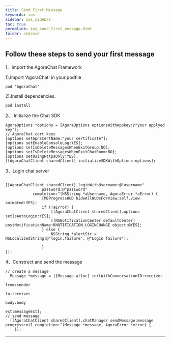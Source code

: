 ```yaml
---
title: Send First Message
keywords: ios
sidebar: ios_sidebar
toc: true
permalink: ios_send_first_message.html
folder: android
---
```


## Follow these steps to send your first message
1、Import the AgoraChat Framework

1).Import  'AgoraChat' in your podfile 
```
pod 'AgoraChat' 
```

2).Install dependencies.
```
pod install
```

2、 Initialize the Chat SDK

```objc 
AgoraOptions *options = [AgoraOptions optionsWithAppkey:@"your applyed key"];
// AgoraChat cert keys
[options setApnsCertName:"your certificate"];
[options setEnableConsoleLog:YES];
[options setIsDeleteMessagesWhenExitGroup:NO];
[options setIsDeleteMessagesWhenExitChatRoom:NO];
[options setUsingHttpsOnly:YES];
[[AgoraChatClient sharedClient] initializeSDKWithOptions:options];

```

3、Login chat server

```objc

[[AgoraChatClient sharedClient] loginWithUsername:@"username"
                password:@"password"
            completion:^(NSString *aUsername, AgoraError *aError) {
                [MBProgressHUD hideAllHUDsForView:self.view animated:YES];
                if (!aError) {
                    [[AgoraChatClient sharedClient].options setIsAutoLogin:YES];
                    [[NSNotificationCenter defaultCenter] postNotificationName:KNOTIFICATION_LOGINCHANGE object:@YES];
                } else {
                    NSString *alertStr = NSLocalizedString(@"login.failure", @"Login failure");
                    
                }
}];

```

4、Construct and send the message

```objc
// create a message
  Message *message = [[Message alloc] initWithConversationID:receiver
                                                              from:sender
                                                                to:receiver
                                                              body:body
                                                               ext:messageExt];
// send message
  [[AgoraChatClient sharedClient].chatManager sendMessage:message progress:nil completion:^(Message *message, AgoraError *error) {
    }];

```

------------------------------------------------------------------------
